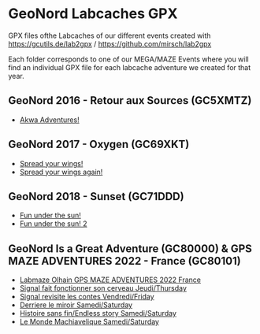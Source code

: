 # GeoNord Labcaches GPX

GPX files ofthe Labcaches of our different events created with https://gcutils.de/lab2gpx / https://github.com/mirsch/lab2gpx

Each folder corresponds to one of our MEGA/MAZE Events where you will find an individual GPX file for each labcache adventure we created for that year.

## GeoNord 2016 - Retour aux Sources (GC5XMTZ)

* <a href="gn16-retour-aux-sources-gc5xmtz/Akwa-Adventures!.gpx" download>Akwa Adventures!</a>

## GeoNord 2017 - Oxygen (GC69XKT)

* <a href="gn17-oxygen-gc69xkt/Spread-your-wings!.gpx" download> Spread your wings!</a>
* <a href="gn17-oxygen-gc69xkt/Spread-your-wings-again!.gpx" download> Spread your wings again!</a>

## GeoNord 2018 - Sunset (GC71DDD)

* <a href="gn18-sunset-gc71ddd/Fun-under-the-sun!.gpx" download>Fun under the sun! </a>
* <a href="gn18-sunset-gc71ddd/Fun-under-the-sun!-2.gpx" download>Fun under the sun! 2</a>
## GeoNord Is a Great Adventure (GC80000) & GPS MAZE ADVENTURES 2022 - France (GC80101)

* <a href="gn22-geonord-is-a-great-adventure-gc80000-gc80101/Labmaze-Olhain-GPS-MAZE-ADVENTURES-2022-France.gpx" download>Labmaze Olhain GPS MAZE ADVENTURES 2022 France</a>
* <a href="gn22-geonord-is-a-great-adventure-gc80000-gc80101/Signal-fait-fonctionner-son-cerveau-Jeudi-Thursday.gpx" download>Signal fait fonctionner son cerveau Jeudi/Thursday </a>
* <a href="gn22-geonord-is-a-great-adventure-gc80000-gc80101/Signal-revisite-les-contes-Vendredi-Friday.gpx" download>Signal revisite les contes Vendredi/Friday</a>
* <a href="gn22-geonord-is-a-great-adventure-gc80000-gc80101/Derriere-le-miroir-Samedi-Saturday.gpx" download> Derriere le miroir Samedi/Saturday</a>
* <a href="gn22-geonord-is-a-great-adventure-gc80000-gc80101/Histoire-sans-fin-Endless-story-Samedi-Saturday.gpx" download>Histoire sans fin/Endless story Samedi/Saturday</a>
* <a href="gn22-geonord-is-a-great-adventure-gc80000-gc80101/Le-Monde-Machiavelique-Samedi-Saturday.gpx" download>Le Monde Machiavelique Samedi/Saturday</a>  
   